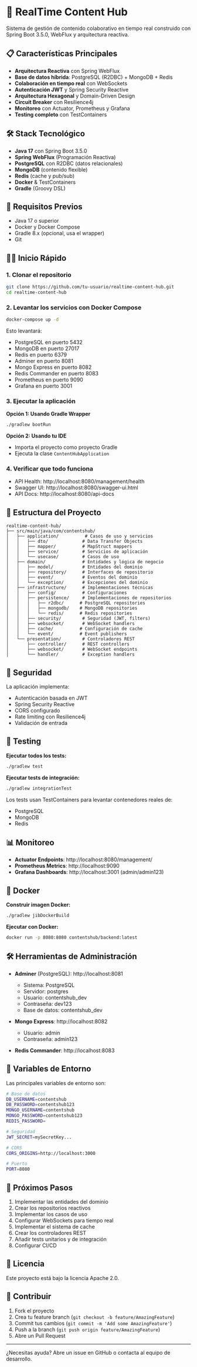 # 🚀 RealTime Content Hub

Sistema de gestión de contenido colaborativo en tiempo real construido con Spring Boot 3.5.0, WebFlux y arquitectura reactiva.

## 📋 Características Principales

- **Arquitectura Reactiva** con Spring WebFlux
- **Base de datos híbrida**: PostgreSQL (R2DBC) + MongoDB + Redis
- **Colaboración en tiempo real** con WebSockets
- **Autenticación JWT** y Spring Security Reactive
- **Arquitectura Hexagonal** y Domain-Driven Design
- **Circuit Breaker** con Resilience4j
- **Monitoreo** con Actuator, Prometheus y Grafana
- **Testing completo** con TestContainers

## 🛠️ Stack Tecnológico

- **Java 17** con Spring Boot 3.5.0
- **Spring WebFlux** (Programación Reactiva)
- **PostgreSQL** con R2DBC (datos relacionales)
- **MongoDB** (contenido flexible)
- **Redis** (cache y pub/sub)
- **Docker** & TestContainers
- **Gradle** (Groovy DSL)

## 🚦 Requisitos Previos

- Java 17 o superior
- Docker y Docker Compose
- Gradle 8.x (opcional, usa el wrapper)
- Git

## 🏃‍♂️ Inicio Rápido

### 1. Clonar el repositorio
```bash
git clone https://github.com/tu-usuario/realtime-content-hub.git
cd realtime-content-hub
```

### 2. Levantar los servicios con Docker Compose
```bash
docker-compose up -d
```

Esto levantará:
- PostgreSQL en puerto 5432
- MongoDB en puerto 27017
- Redis en puerto 6379
- Adminer en puerto 8081
- Mongo Express en puerto 8082
- Redis Commander en puerto 8083
- Prometheus en puerto 9090
- Grafana en puerto 3001

### 3. Ejecutar la aplicación

**Opción 1: Usando Gradle Wrapper**
```bash
./gradlew bootRun
```

**Opción 2: Usando tu IDE**
- Importa el proyecto como proyecto Gradle
- Ejecuta la clase `ContentHubApplication`

### 4. Verificar que todo funciona
- API Health: http://localhost:8080/management/health
- Swagger UI: http://localhost:8080/swagger-ui.html
- API Docs: http://localhost:8080/api-docs

## 📁 Estructura del Proyecto

```
realtime-content-hub/
├── src/main/java/com/contentshub/
│   ├── application/          # Casos de uso y servicios
│   │   ├── dto/             # Data Transfer Objects
│   │   ├── mapper/          # MapStruct mappers
│   │   ├── service/         # Servicios de aplicación
│   │   └── usecase/         # Casos de uso
│   ├── domain/              # Entidades y lógica de negocio
│   │   ├── model/           # Entidades del dominio
│   │   ├── repository/      # Interfaces de repositorio
│   │   ├── event/           # Eventos del dominio
│   │   └── exception/       # Excepciones del dominio
│   ├── infrastructure/      # Implementaciones técnicas
│   │   ├── config/          # Configuraciones
│   │   ├── persistence/     # Implementaciones de repositorios
│   │   │   ├── r2dbc/      # PostgreSQL repositories
│   │   │   ├── mongodb/    # MongoDB repositories
│   │   │   └── redis/      # Redis repositories
│   │   ├── security/        # Seguridad (JWT, filters)
│   │   ├── websocket/       # WebSocket handlers
│   │   ├── cache/          # Configuración de cache
│   │   └── event/          # Event publishers
│   └── presentation/        # Controladores REST
│       ├── controller/      # REST controllers
│       ├── websocket/       # WebSocket endpoints
│       └── handler/         # Exception handlers
```

## 🔐 Seguridad

La aplicación implementa:
- Autenticación basada en JWT
- Spring Security Reactive
- CORS configurado
- Rate limiting con Resilience4j
- Validación de entrada

## 🧪 Testing

**Ejecutar todos los tests:**
```bash
./gradlew test
```

**Ejecutar tests de integración:**
```bash
./gradlew integrationTest
```

Los tests usan TestContainers para levantar contenedores reales de:
- PostgreSQL
- MongoDB
- Redis

## 📊 Monitoreo

- **Actuator Endpoints**: http://localhost:8080/management/
- **Prometheus Metrics**: http://localhost:9090
- **Grafana Dashboards**: http://localhost:3001 (admin/admin123)

## 🐳 Docker

**Construir imagen Docker:**
```bash
./gradlew jibDockerBuild
```

**Ejecutar con Docker:**
```bash
docker run -p 8080:8080 contentshub/backend:latest
```

## 🛠️ Herramientas de Administración

- **Adminer** (PostgreSQL): http://localhost:8081
  - Sistema: PostgreSQL
  - Servidor: postgres
  - Usuario: contentshub_dev
  - Contraseña: dev123
  - Base de datos: contentshub_dev

- **Mongo Express**: http://localhost:8082
  - Usuario: admin
  - Contraseña: admin123

- **Redis Commander**: http://localhost:8083

## 📝 Variables de Entorno

Las principales variables de entorno son:

```bash
# Base de datos
DB_USERNAME=contentshub
DB_PASSWORD=contentshub123
MONGO_USERNAME=contentshub
MONGO_PASSWORD=contentshub123
REDIS_PASSWORD=

# Seguridad
JWT_SECRET=mySecretKey...

# CORS
CORS_ORIGINS=http://localhost:3000

# Puerto
PORT=8080
```

## 🚀 Próximos Pasos

1. Implementar las entidades del dominio
2. Crear los repositorios reactivos
3. Implementar los casos de uso
4. Configurar WebSockets para tiempo real
5. Implementar el sistema de cache
6. Crear los controladores REST
7. Añadir tests unitarios y de integración
8. Configurar CI/CD

## 📄 Licencia

Este proyecto está bajo la licencia Apache 2.0.

## 👥 Contribuir

1. Fork el proyecto
2. Crea tu feature branch (`git checkout -b feature/AmazingFeature`)
3. Commit tus cambios (`git commit -m 'Add some AmazingFeature'`)
4. Push a la branch (`git push origin feature/AmazingFeature`)
5. Abre un Pull Request

---

¿Necesitas ayuda? Abre un issue en GitHub o contacta al equipo de desarrollo.
